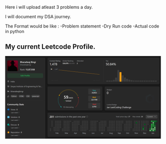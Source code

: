 
Here i will upload atleast 3 problems a day.

I will document my DSA journey.

The Format would be like :
-Problem statement
-Dry Run code
-Actual code in python


My current Leetcode Profile. 
-----------------------------------------------------------
![alt text](image.png)